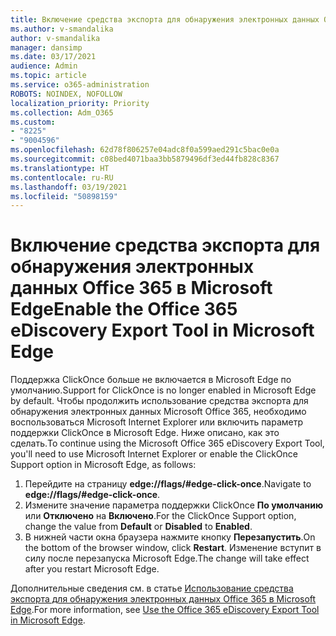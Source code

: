 ```yaml
---
title: Включение средства экспорта для обнаружения электронных данных Office 365 в Microsoft Edge
ms.author: v-smandalika
author: v-smandalika
manager: dansimp
ms.date: 03/17/2021
audience: Admin
ms.topic: article
ms.service: o365-administration
ROBOTS: NOINDEX, NOFOLLOW
localization_priority: Priority
ms.collection: Adm_O365
ms.custom:
- "8225"
- "9004596"
ms.openlocfilehash: 62d78f806257e04adc8f0a599aed291c5bac0e0a
ms.sourcegitcommit: c08bed4071baa3bb5879496df3ed44fb828c8367
ms.translationtype: HT
ms.contentlocale: ru-RU
ms.lasthandoff: 03/19/2021
ms.locfileid: "50898159"
---
```

# <a name="enable-the-office-365-ediscovery-export-tool-in-microsoft-edge"></a><span data-ttu-id="55e05-102">Включение средства экспорта для обнаружения электронных данных Office 365 в Microsoft Edge</span><span class="sxs-lookup"><span data-stu-id="55e05-102">Enable the Office 365 eDiscovery Export Tool in Microsoft Edge</span></span>

<span data-ttu-id="55e05-103">Поддержка ClickOnce больше не включается в Microsoft Edge по умолчанию.</span><span class="sxs-lookup"><span data-stu-id="55e05-103">Support for ClickOnce is no longer enabled in Microsoft Edge by default.</span></span> <span data-ttu-id="55e05-104">Чтобы продолжить использование средства экспорта для обнаружения электронных данных Microsoft Office 365, необходимо воспользоваться Microsoft Internet Explorer или включить параметр поддержки ClickOnce в Microsoft Edge. Ниже описано, как это сделать.</span><span class="sxs-lookup"><span data-stu-id="55e05-104">To continue using the Microsoft Office 365 eDiscovery Export Tool, you'll need to use Microsoft Internet Explorer or enable the ClickOnce Support option in Microsoft Edge, as follows:</span></span>

1. <span data-ttu-id="55e05-105">Перейдите на страницу **edge://flags/#edge-click-once**.</span><span class="sxs-lookup"><span data-stu-id="55e05-105">Navigate to **edge://flags/#edge-click-once**.</span></span>
2. <span data-ttu-id="55e05-106">Измените значение параметра поддержки ClickOnce **По умолчанию** или **Отключено** на **Включено**.</span><span class="sxs-lookup"><span data-stu-id="55e05-106">For the ClickOnce Support option, change the value from **Default** or **Disabled** to **Enabled**.</span></span>
3. <span data-ttu-id="55e05-107">В нижней части окна браузера нажмите кнопку **Перезапустить**.</span><span class="sxs-lookup"><span data-stu-id="55e05-107">On the bottom of the browser window, click **Restart**.</span></span> <span data-ttu-id="55e05-108">Изменение вступит в силу после перезапуска Microsoft Edge.</span><span class="sxs-lookup"><span data-stu-id="55e05-108">The change will take effect after you restart Microsoft Edge.</span></span>

<span data-ttu-id="55e05-109">Дополнительные сведения см. в статье [Использование средства экспорта для обнаружения электронных данных Office 365 в Microsoft Edge](https://docs.microsoft.com/microsoft-365/compliance/configure-edge-to-export-search-results).</span><span class="sxs-lookup"><span data-stu-id="55e05-109">For more information, see [Use the Office 365 eDiscovery Export Tool in Microsoft Edge](https://docs.microsoft.com/microsoft-365/compliance/configure-edge-to-export-search-results).</span></span>


